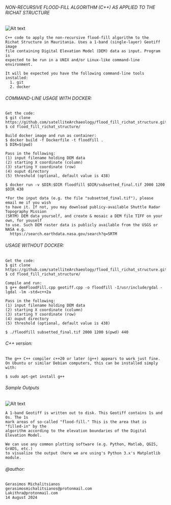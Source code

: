 ###### NON-RECURSIVE FLOOD-FILL ALGORITHM (C++) AS APPLIED TO THE RICHAT STRUCTURE

![Alt text](https://i.imgur.com/R4Fsi56.png)

    C++ code to apply the non-recursive flood-fill algorithm to the
    Richat Structure in Mauritania. Uses a 1-band (single-layer) Geotiff image
    file containing Digital Elevation Model (DEM) data as input. Program is 
    expected to be run in a UNIX and/or Linux-like command-line environment.

    It will be expected you have the following command-line tools installed:
      1. git
      2. docker
       
###### COMMAND-LINE USAGE WITH DOCKER:

    Get the code:
    $ git clone https://github.com/satelliteArchaeology/flood_fill_richat_structure.git
    $ cd flood_fill_richat_structure/

    Build docker image and run as container:
    $ docker build -f Dockerfile -t floodfill .
    $ DIR=$(pwd)

    Pass in the following:
    (1) input filename holding DEM data
    (2) starting X coordinate (column)
    (3) starting Y coordinate (row)
    (4) ouput directory
    (5) threshold (optional, default value is 438)
    
    $ docker run -v $DIR:$DIR floodfill $DIR/subsetted_final.tif 2000 1200 $DIR 438

    *For the input data (e.g. the file "subsetted_final.tif"), please email me if you wish
    to have it. If not, you may download publicy-available Shuttle Radar Topography Mission
    (SRTM) DEM data yourself, and create & mosaic a DEM file TIFF on your own, for youself
    to use. Such DEM raster data is publicly available from the USGS or NASA e.g.
      https://search.earthdata.nasa.gov/search?q=SRTM

###### USAGE WITHOUT DOCKER:

    Get the code:
    $ git clone https://github.com/satelliteArchaeology/flood_fill_richat_structure.git
    $ cd flood_fill_richat_structure/

    Compile and run: 
    $ g++ demFloodFill.cpp geotiff.cpp -o floodfill -I/usr/include/gdal -lgdal -lm -std=c++2a

    Pass in the following:
    (1) input filename holding DEM data
    (2) starting X coordinate (column)
    (3) starting Y coordinate (row)
    (4) ouput directory
    (5) threshold (optional, default value is 438)
    
    $ ./floodfill subsetted_final.tif 2000 1200 $(pwd) 440
    
###### C++ version:
     
    The g++ C++ compiler c++20 or later (g++) appears to work just fine.
    On Ubuntu or similar Debian computers, this can be installed simply with:

    $ sudo apt-get install g++
       
###### Sample Outputs

![Alt text](https://i.imgur.com/1wvkGOe.png)

    A 1-band Geotiff is written out to disk. This Geotiff contains 1s and 0s. The 1s 
    mark areas of so-called "flood-fill." This is the area that is "filled-in" by the 
    algorithm according to the elevation boundaries of the Digital Elevation Model.

    We can use any common plotting software (e.g. Python, Matlab, QGIS, GrADS, etc.)
    to visualize the output (here we are using's Python 3.x's Matplotlib module.
        
###### @author: 
    Gerasimos Michalitsianos
    gerasimosmichalitsianos@protonmail.com
    Lakithra@protonmail.com
    14 August 2024
